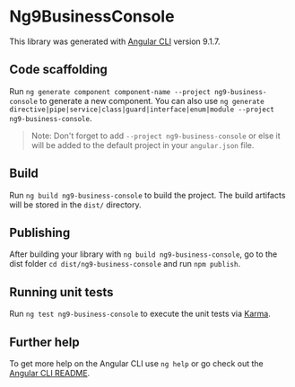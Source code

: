 # Ng9BusinessConsole

This library was generated with [Angular CLI](https://github.com/angular/angular-cli) version 9.1.7.

## Code scaffolding

Run `ng generate component component-name --project ng9-business-console` to generate a new component. You can also use `ng generate directive|pipe|service|class|guard|interface|enum|module --project ng9-business-console`.
> Note: Don't forget to add `--project ng9-business-console` or else it will be added to the default project in your `angular.json` file. 

## Build

Run `ng build ng9-business-console` to build the project. The build artifacts will be stored in the `dist/` directory.

## Publishing

After building your library with `ng build ng9-business-console`, go to the dist folder `cd dist/ng9-business-console` and run `npm publish`.

## Running unit tests

Run `ng test ng9-business-console` to execute the unit tests via [Karma](https://karma-runner.github.io).

## Further help

To get more help on the Angular CLI use `ng help` or go check out the [Angular CLI README](https://github.com/angular/angular-cli/blob/master/README.md).
